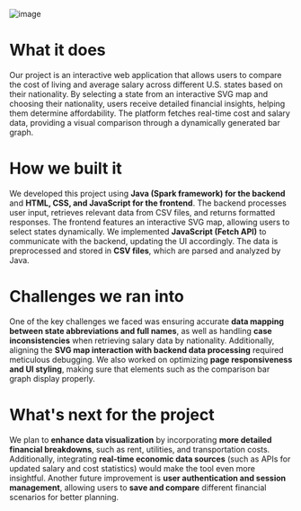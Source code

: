 ![image](https://github.com/user-attachments/assets/4dfa0edc-f094-4780-ba77-c259ce4bbe54)
<h1>What it does</h1>
<p>
    Our project is an interactive web application that allows users to compare the cost of living and average salary across different U.S. states based on their nationality.
    By selecting a state from an interactive SVG map and choosing their nationality, users receive detailed financial insights, helping them determine affordability.
    The platform fetches real-time cost and salary data, providing a visual comparison through a dynamically generated bar graph.
</p>

<h1>How we built it</h1>
<p>
    We developed this project using <b>Java (Spark framework) for the backend</b> and <b>HTML, CSS, and JavaScript for the frontend</b>.
    The backend processes user input, retrieves relevant data from CSV files, and returns formatted responses.
    The frontend features an interactive SVG map, allowing users to select states dynamically.
    We implemented <b>JavaScript (Fetch API)</b> to communicate with the backend, updating the UI accordingly.
    The data is preprocessed and stored in <b>CSV files</b>, which are parsed and analyzed by Java.
</p>

<h1>Challenges we ran into</h1>
<p>
    One of the key challenges we faced was ensuring accurate <b>data mapping between state abbreviations and full names</b>, 
    as well as handling <b>case inconsistencies</b> when retrieving salary data by nationality. 
    Additionally, aligning the <b>SVG map interaction with backend data processing</b> required meticulous debugging.
    We also worked on optimizing <b>page responsiveness and UI styling</b>, making sure that elements such as the comparison bar graph display properly.
</p>

<h1>What's next for the project</h1>
<p>
    We plan to <b>enhance data visualization</b> by incorporating <b>more detailed financial breakdowns</b>, such as rent, utilities, and transportation costs.
    Additionally, integrating <b>real-time economic data sources</b> (such as APIs for updated salary and cost statistics) would make the tool even more insightful.
    Another future improvement is <b>user authentication and session management</b>, allowing users to <b>save and compare</b> different financial scenarios for better planning.
</p>
